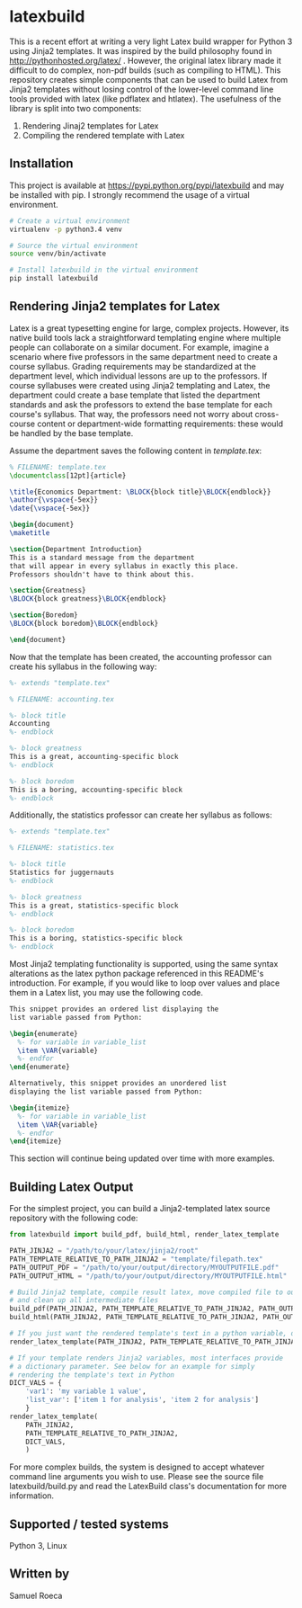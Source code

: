 # latexbuild

This is a recent effort at writing a very light Latex build wrapper for Python 3 using Jinja2 templates. It was inspired by the build philosophy found in http://pythonhosted.org/latex/ . However, the original latex library made it difficult to do complex, non-pdf builds (such as compiling to HTML). This repository creates simple components that can be used to build Latex from Jinja2 templates without losing control of the lower-level command line tools provided with latex (like pdflatex and htlatex). The usefulness of the library is split into two components:

1. Rendering Jinaj2 templates for Latex
1. Compiling the rendered template with Latex

## Installation

This project is available at https://pypi.python.org/pypi/latexbuild and may be installed with pip. I strongly recommend the usage of a virtual environment.

```bash
# Create a virtual environment
virtualenv -p python3.4 venv

# Source the virtual environment
source venv/bin/activate

# Install latexbuild in the virtual environment
pip install latexbuild
```

## Rendering Jinja2 templates for Latex

Latex is a great typesetting engine for large, complex projects. However, its native build tools lack a straightforward templating engine where multiple people can collaborate on a similar document. For example, imagine a scenario where five professors in the same department need to create a course syllabus. Grading requirements may be standardized at the department level, which individual lessons are up to the professors. If course syllabuses were created using Jinja2 templating and Latex, the department could create a base template that listed the department standards and ask the professors to extend the base template for each course's syllabus. That way, the professors need not worry about cross-course content or department-wide formatting requirements: these would be handled by the base template.

Assume the department saves the following content in *template.tex*:

```tex
% FILENAME: template.tex
\documentclass[12pt]{article}

\title{Economics Department: \BLOCK{block title}\BLOCK{endblock}}
\author{\vspace{-5ex}}
\date{\vspace{-5ex}}

\begin{document}
\maketitle

\section{Department Introduction}
This is a standard message from the department
that will appear in every syllabus in exactly this place.
Professors shouldn't have to think about this.

\section{Greatness}
\BLOCK{block greatness}\BLOCK{endblock}

\section{Boredom}
\BLOCK{block boredom}\BLOCK{endblock}

\end{document}
```

Now that the template has been created, the accounting professor can create his syllabus in the following way:

```tex
%- extends "template.tex"

% FILENAME: accounting.tex

%- block title
Accounting
%- endblock

%- block greatness
This is a great, accounting-specific block
%- endblock

%- block boredom
This is a boring, accounting-specific block
%- endblock
```

Additionally, the statistics professor can create her syllabus as follows:

```tex
%- extends "template.tex"

% FILENAME: statistics.tex

%- block title
Statistics for juggernauts
%- endblock

%- block greatness
This is a great, statistics-specific block
%- endblock

%- block boredom
This is a boring, statistics-specific block
%- endblock
```

Most Jinja2 templating functionality is supported, using the same syntax alterations as the latex python package referenced in this README's introduction. For example, if you would like to loop over values and place them in a Latex list, you may use the following code.

```tex
This snippet provides an ordered list displaying the
list variable passed from Python:

\begin{enumerate}
  %- for variable in variable_list
  \item \VAR{variable}
  %- endfor
\end{enumerate}

Alternatively, this snippet provides an unordered list
displaying the list variable passed from Python:

\begin{itemize}
  %- for variable in variable_list
  \item \VAR{variable}
  %- endfor
\end{itemize}
```

This section will continue being updated over time with more examples.

## Building Latex Output

For the simplest project, you can build a Jinja2-templated latex source repository with the following code:

```python
from latexbuild import build_pdf, build_html, render_latex_template

PATH_JINJA2 = "/path/to/your/latex/jinja2/root"
PATH_TEMPLATE_RELATIVE_TO_PATH_JINJA2 = "template/filepath.tex"
PATH_OUTPUT_PDF = "/path/to/your/output/directory/MYOUTPUTFILE.pdf"
PATH_OUTPUT_HTML = "/path/to/your/output/directory/MYOUTPUTFILE.html"

# Build Jinja2 template, compile result latex, move compiled file to output path,
# and clean up all intermediate files
build_pdf(PATH_JINJA2, PATH_TEMPLATE_RELATIVE_TO_PATH_JINJA2, PATH_OUTPUT_PDF)
build_html(PATH_JINJA2, PATH_TEMPLATE_RELATIVE_TO_PATH_JINJA2, PATH_OUTPUT_HTML)

# If you just want the rendered template's text in a python variable, do the following (assuming you have no variables to pass):
render_latex_template(PATH_JINJA2, PATH_TEMPLATE_RELATIVE_TO_PATH_JINJA2)

# If your template renders Jinja2 variables, most interfaces provide
# a dictionary parameter. See below for an example for simply
# rendering the template's text in Python
DICT_VALS = {
    'var1': 'my variable 1 value',
    'list_var': ['item 1 for analysis', 'item 2 for analysis']
    }
render_latex_template(
    PATH_JINJA2,
    PATH_TEMPLATE_RELATIVE_TO_PATH_JINJA2,
    DICT_VALS,
    )
```

For more complex builds, the system is designed to accept whatever command line arguments you wish to use. Please see the source file latexbuild/build.py and read the LatexBuild class's documentation for more information.

## Supported / tested systems

Python 3, Linux

## Written by

Samuel Roeca
